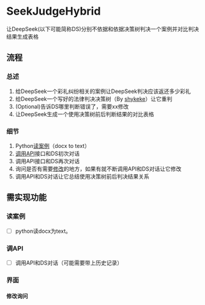 <!--
 * @Author: LetMeFly
 * @Date: 2025-02-06 08:59:49
 * @LastEditors: LetMeFly.xyz
 * @LastEditTime: 2025-02-07 12:19:08
-->
# SeekJudgeHybrid

让DeepSeek(以下可能简称DS)分别不依据和依据决策树判决一个案例并对比判决结果生成表格

## 流程

### 总述

1. 给DeepSeek一个彩礼纠纷相关的案例让DeepSeek判决应该返还多少彩礼
1. 给DeepSeek一个写好的法律判决决策树（By [shykeke](https://web.letmefly.xyz/He0/shykeke/)）让它重判
1. (Optional)告诉DS哪里判断错误了，需要xx修改
1. 让DeepSeek生成一个使用决策树前后判断结果的对比表格

### 细节

1. Python[读案例](#读案例)（docx to text）
2. [调用API](#调api)接口和DS初次对话
3. 调用API接口和DS再次对话
4. 询问是否有需要[修改]()的地方，如果有就不断调用API和DS对话让它修改
5. 调用API和DS对话让它总结使用决策树前后判决结果关系

## 需实现功能

### 读案例

- [ ] python读docx为text。

### 调API

- [ ] 调用API和DS对话（可能需要带上历史记录）

### 界面

#### 修改询问

